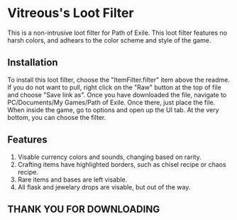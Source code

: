# Vitreous's Loot Filter

This is a non-intrusive loot filter for Path of Exile. This loot filter features no harsh colors, and adhears to the color scheme and style of the game.

## Installation

To install this loot filter, choose the "ItemFilter.filter" item above the readme. If you do not want to pull, right click on the "Raw" button at the top of file and choose "Save link as". Once you have downloaded the file, navigate to PC/Documents/My Games/Path of Exile. Once there, just place the file. When inside the game, go to options and open up the UI tab. At the very bottom, you can choose the filter.

## Features

1. Visable currency colors and sounds, changing based on rarity.
2. Crafting items have highlighted borders, such as chisel recipe or chaos recipe.
3. Rare items and bases are left visable.
4. All flask and jewelary drops are visable, but out of the way.

## THANK YOU FOR DOWNLOADING